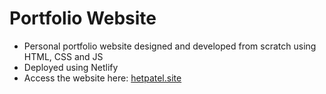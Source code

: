 # Portfolio Website
- Personal portfolio website designed and developed from scratch using HTML, CSS and JS
- Deployed using Netlify
- Access the website here: [hetpatel.site](https://www.hetpatel.site/)
